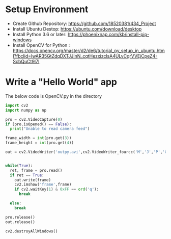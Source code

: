 # Setup Environment
- Create Github Repository: https://github.com/18520381/434_Project
- Install Ubuntu Destop: https://ubuntu.com/download/desktop
- Install Python 3.6 or later: https://phoenixnap.com/kb/install-pip-windows
- Install OpenCV for Python : https://docs.opencv.org/master/d2/de6/tutorial_py_setup_in_ubuntu.html?fbclid=IwAR35GtZdqDXTJJInN_cqtHezxizclsA4ULvCqrVVEjCpeZ4-ScbQuCt9l7I

# Write a "Hello World" app

The below code is OpenCV.py in the directory 

```python
import cv2
import numpy as np

pro = cv2.VideoCapture(0)
if (pro.isOpened() == False): 
  print("Unable to read camera feed")

frame_width = int(pro.get(3))
frame_height = int(pro.get(4))

out = cv2.VideoWriter('outpy.avi',cv2.VideoWriter_fourcc('M','J','P','G'), 10, (frame_width,frame_height))


while(True):
  ret, frame = pro.read()
  if ret == True: 
    out.write(frame)
    cv2.imshow('frame',frame)
    if cv2.waitKey(1) & 0xFF == ord('q'):
      break

  else:
    break 

pro.release()
out.release()

cv2.destroyAllWindows()
```
